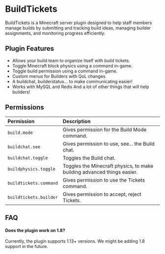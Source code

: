 # BuildTickets 

BuildTickets is a Minecraft server plugin designed to help staff members manage builds by submitting and tracking build ideas, managing builder assignments, and monitoring progress efficiently.

## Plugin Features

- Allows your build team to organize itself with build tickets.
- Toggle Minecraft block physics using a command in-game.
- Toggle build permission using a command in-game.
- Custom menus for Builders with QoL changes.
- A buildchat, builderstatus... to make communicating easier!
- Works with MySQL and Redis
And a lot of other things that will help builders!

## Permissions

| Permission | Description                       |
| :--------  | :-------------------------------- |
| `build.mode`       | Gives permission for the Build Mode command. |
| `buildchat.see`       | Gives permission to use, see... the Build chat. |
| `buildchat.toggle`       | Toggles the Build chat. |
| `buildphysics.toggle`       | Toggles the Minecraft physics, to make building advanced things easier. |
| `buildtickets.command`       | Gives permission to use the Tickets command. |
| `buildtickets.builder`       | Gives permission to accept, reject Tickets. |

## FAQ

#### Does the plugin work on 1.8?

Currently, the plugin supports 1.13+ versions. We might be adding 1.8 support in the future.
